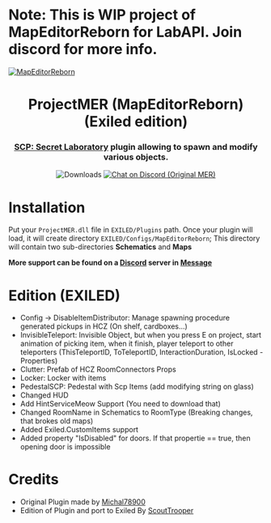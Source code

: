 # Note: This is WIP project of MapEditorReborn for LabAPI. Join discord for more info.

[![MapEditorReborn](https://i.imgur.com/CeemJnt.png)](https://discord.gg/JwAfeSd79u)

<h1 align="center">ProjectMER (MapEditorReborn) (Exiled edition)</h1>
<h3 align="center"><a href="https://store.steampowered.com/app/700330/SCP_Secret_Laboratory/">SCP: Secret Laboratory</a> plugin allowing to spawn and modify various objects.</h3>
<div align="center">
    
<img src="https://img.shields.io/github/downloads/ScoutTrooper2/ProjectMER-Exiled/total?style=for-the-badge&logo=github" alt="Downloads">
<a href="https://discord.gg/JwAfeSd79u">
    <img src="https://img.shields.io/discord/947849283514814486?style=for-the-badge&logo=discord" alt="Chat on Discord (Original MER)">
</a>    

</div>

# Installation 
Put your `ProjectMER.dll` file in `EXILED/Plugins` path.
Once your plugin will load, it will create directory `EXILED/Configs/MapEditorReborn`; This directory will contain two sub-directories **Schematics** and **Maps**

**More support can be found on a [Discord](https://discord.gg/JwAfeSd79u) server in [Message](https://discord.com/channels/947849283514814486/1378677763099197500)**

# Edition (EXILED)
- Config -> DisableItemDistributor: Manage spawning procedure generated pickups in HCZ (On shelf, cardboxes...)
- InvisibleTeleport: Invisible Object, but when you press E on project, start animation of picking item, when it finish, player teleport to other teleporters (ThisTeleportID, ToTeleportID, InteractionDuration, IsLocked - Properties)
- Clutter: Prefab of HCZ RoomConnectors Props
- Locker: Locker with items
- PedestalSCP: Pedestal with Scp Items (add modifying string on glass)
- Changed HUD
- Add HintServiceMeow Support (You need to download that)
- Changed RoomName in Schematics to RoomType (Breaking changes, that brokes old maps)
- Added Exiled.CustomItems support
- Added property "IsDisabled" for doors. If that propertie == true, then opening door is impossible

# Credits
- Original Plugin made by [Michal78900](https://github.com/Michal78900)
- Edition of Plugin and port to Exiled By [ScoutTrooper](https://github.com/ScoutTrooper2)
